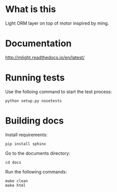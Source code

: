 What is this
============

Light ORM layer on top of motor inspired by ming.


Documentation
=============

http://mlight.readthedocs.io/en/latest/


Running tests
=============

Use the folloing command to start the test process:

    python setup.py nosetests
    
    
Building docs
=============

Install requirements:

    pip install sphinx

Go to the documents directory:
    
    cd docs

Run the following commands:

    make clean
    make html